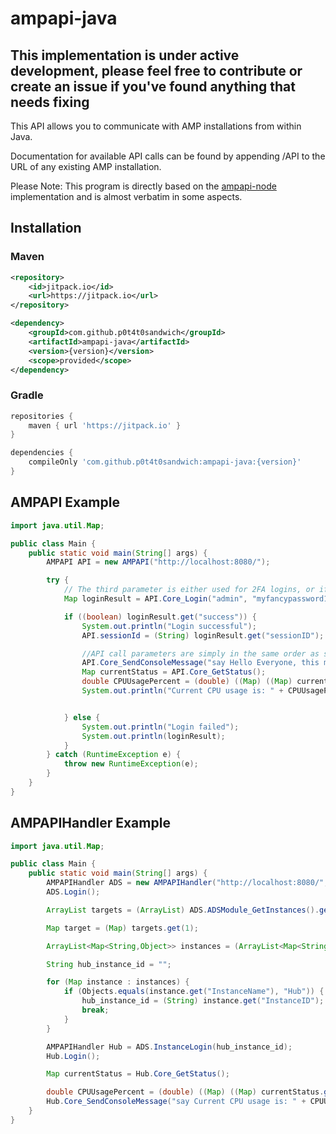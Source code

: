 # ampapi-java

## This implementation is under active development, please feel free to contribute or create an issue if you've found anything that needs fixing

This API allows you to communicate with AMP installations from within Java.

Documentation for available API calls can be found by appending /API to the URL of any existing AMP installation.

Please Note: This program is directly based on the [ampapi-node](https://github.com/CubeCoders/ampapi-node) implementation and is almost verbatim in some aspects.

## Installation

### Maven
```xml
<repository>
    <id>jitpack.io</id>
    <url>https://jitpack.io</url>
</repository>

<dependency>
    <groupId>com.github.p0t4t0sandwich</groupId>
    <artifactId>ampapi-java</artifactId>
    <version>{version}</version>
    <scope>provided</scope>
</dependency>
```
### Gradle
```gradle
repositories {
    maven { url 'https://jitpack.io' }
}

dependencies {
    compileOnly 'com.github.p0t4t0sandwich:ampapi-java:{version}'
}
```

## AMPAPI Example

```java
import java.util.Map;

public class Main {
    public static void main(String[] args) {
        AMPAPI API = new AMPAPI("http://localhost:8080/");

        try {
            // The third parameter is either used for 2FA logins, or if no password is specified to use a remembered token from a previous login, or a service login token.
            Map loginResult = API.Core_Login("admin", "myfancypassword123", "", false);

            if ((boolean) loginResult.get("success")) {
                System.out.println("Login successful");
                API.sessionId = (String) loginResult.get("sessionID");

                //API call parameters are simply in the same order as shown in the documentation.
                API.Core_SendConsoleMessage("say Hello Everyone, this message was sent from the Java API!");
                Map currentStatus = API.Core_GetStatus();
                double CPUUsagePercent = (double) ((Map) ((Map) currentStatus.get("Metrics")).get("CPU Usage")).get("Percent");
                System.out.println("Current CPU usage is: " + CPUUsagePercent + "%");


            } else {
                System.out.println("Login failed");
                System.out.println(loginResult);
            }
        } catch (RuntimeException e) {
            throw new RuntimeException(e);
        }
    }
}
```
## AMPAPIHandler Example

```java
import java.util.Map;

public class Main {
    public static void main(String[] args) {
        AMPAPIHandler ADS = new AMPAPIHandler("http://localhost:8080/", "admin", "myfancypassword123", "", "");
        ADS.Login();

        ArrayList targets = (ArrayList) ADS.ADSModule_GetInstances().get("result");

        Map target = (Map) targets.get(1);

        ArrayList<Map<String,Object>> instances = (ArrayList<Map<String,Object>>) target.get("AvailableInstances");

        String hub_instance_id = "";

        for (Map instance : instances) {
            if (Objects.equals(instance.get("InstanceName"), "Hub")) {
                hub_instance_id = (String) instance.get("InstanceID");
                break;
            }
        }

        AMPAPIHandler Hub = ADS.InstanceLogin(hub_instance_id);
        Hub.Login();

        Map currentStatus = Hub.Core_GetStatus();

        double CPUUsagePercent = (double) ((Map) ((Map) currentStatus.get("Metrics")).get("CPU Usage")).get("Percent");
        Hub.Core_SendConsoleMessage("say Current CPU usage is: " + CPUUsagePercent + "%");
    }
}
```
